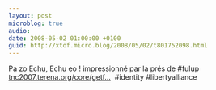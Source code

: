 ```yaml
---
layout: post
microblog: true
audio: 
date: 2008-05-02 01:00:00 +0100
guid: http://xtof.micro.blog/2008/05/02/t801752098.html
---
```

Pa zo Echu, Echu eo ! impressionné par la prés de #fulup [tnc2007.terena.org/core/getf...](http://tnc2007.terena.org/core/getfile.php?file_id=313)  #identity #libertyalliance
